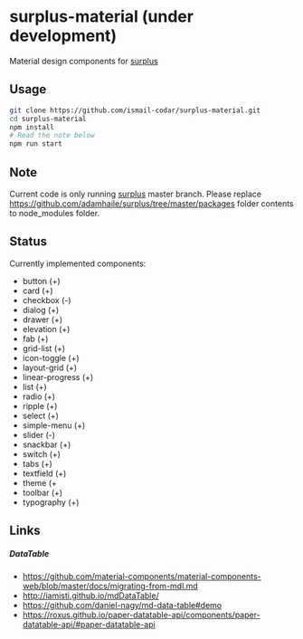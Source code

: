 # surplus-material (under development)
Material design components for [surplus](https://github.com/adamhaile/surplus)
## Usage 

```bash
git clone https://github.com/ismail-codar/surplus-material.git
cd surplus-material
npm install
# Read the note below
npm run start

```

## Note
Current code is only running [surplus](https://github.com/adamhaile/surplus/tree/master) master branch. Please replace https://github.com/adamhaile/surplus/tree/master/packages folder contents to node_modules folder.

## Status
Currently implemented components:
* button (+)
* card (+)
* checkbox (-)
* dialog (+)
* drawer (+)
* elevation (+)
* fab (+)
* grid-list (+)
* icon-toggle (+)
* layout-grid (+)
* linear-progress (+)
* list (+)
* radio (+)
* ripple (+)
* select (+)
* simple-menu (+)
* slider (-)
* snackbar (+)
* switch (+)
* tabs (+)
* textfield (+)
* theme (+
* toolbar (+)
* typography (+)

## Links
##### DataTable
* https://github.com/material-components/material-components-web/blob/master/docs/migrating-from-mdl.md
* http://iamisti.github.io/mdDataTable/
* https://github.com/daniel-nagy/md-data-table#demo
* https://roxus.github.io/paper-datatable-api/components/paper-datatable-api/#paper-datatable-api